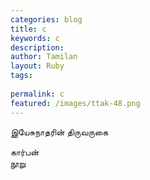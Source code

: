 ```yaml
---
categories: blog
title: c
keywords: c
description: 
author: Tamilan
layout: Ruby
tags: 
 
permalink: c
featured: /images/ttak-48.png
---
```

  
இயேசுநாதரின் திருவருகை  
  
கார்பன்  
நூறு